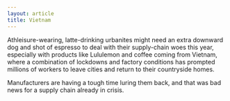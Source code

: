 ```yaml
---
layout: article
title: Vietnam
---
```


Athleisure-wearing, latte-drinking urbanites might need an extra downward dog and shot of espresso to deal with their supply-chain woes this year, especially with products like Lululemon and coffee coming from Vietnam, where a combination of lockdowns and factory conditions has prompted millions of workers to leave cities and return to their countryside homes.

Manufacturers are having a tough time luring them back, and that was bad news for a supply chain already in crisis.
